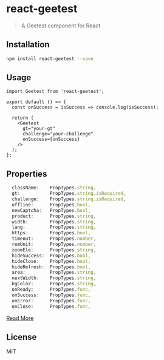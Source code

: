 # react-geetest

> A Geetest component for React

## Installation

```bash
npm install react-geetest --save
```

## Usage

``` react
import Geetest from 'react-geetest';

export default () => {
  const onSuccess = isSuccess => console.log(isSuccess);

  return (
    <Geetest
      gt="your-gt"
      challenge="your-challenge"
      onSuccess={onSuccess}
    />
  );
};
```

## Properties

``` javascript
  className:    PropTypes.string,
  gt:           PropTypes.string.isRequired,
  challenge:    PropTypes.string.isRequired,
  offline:      PropTypes.bool,
  newCaptcha:   PropTypes.bool,
  product:      PropTypes.string,
  width:        PropTypes.string,
  lang:         PropTypes.string,
  https:        PropTypes.bool,
  timeout:      PropTypes.number,
  remUnit:      PropTypes.number,
  zoomEle:      PropTypes.string,
  hideSuccess:  PropTypes.bool,
  hideClose:    PropTypes.bool,
  hideRefresh:  PropTypes.bool,
  area:         PropTypes.string,
  nextWidth:    PropTypes.string,
  bgColor:      PropTypes.string,
  onReady:      PropTypes.func,
  onSuccess:    PropTypes.func,
  onError:      PropTypes.func,
  onClose:      PropTypes.func,
```

[Read More](https://docs.geetest.com/sensebot/apirefer/api/web)

## License

MIT

